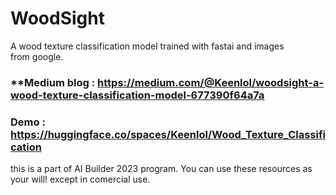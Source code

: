 # **WoodSight**
A wood texture classification model trained with fastai and images from google.
### **Medium blog : https://medium.com/@Keenlol/woodsight-a-wood-texture-classification-model-677390f64a7a
### **Demo : https://huggingface.co/spaces/Keenlol/Wood_Texture_Classification**

this is a part of AI Builder 2023 program.
You can use these resources as your will! except in comercial use.
